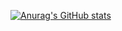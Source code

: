 [![Anurag's GitHub stats](https://github-readme-stats.vercel.app/api?username=Prichi27)](https://github.com/anuraghazra/github-readme-stats)


<!--
**Prichi27/Prichi27** is a ✨ _special_ ✨ repository because its `README.md` (this file) appears on your GitHub profile.

Here are some ideas to get you started:

- 🔭 I’m currently working on ...
- 🌱 I’m currently learning ...
- 👯 I’m looking to collaborate on ...
- 🤔 I’m looking for help with ...
- 💬 Ask me about ...
- 📫 How to reach me: ...
- 😄 Pronouns: ...
- ⚡ Fun fact: ...
-->
